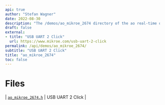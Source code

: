```yaml
---
api: true
author: "Stefan Wagner"
date: 2022-08-30
description: "The /demos/ao_mikroe_2674 directory of the ao real-time operating system."
draft: false
external:
- title: "USB UART 2 Click"
  url: https://www.mikroe.com/usb-uart-2-click
permalink: /api/demos/ao_mikroe_2674/ 
subtitle: "USB UART 2 Click"
title: "ao_mikroe_2674"
toc: false
---
```


# Files

| [`ao_mikroe_2674.h`](ao_mikroe_2674.h.md) | USB UART 2 Click |
